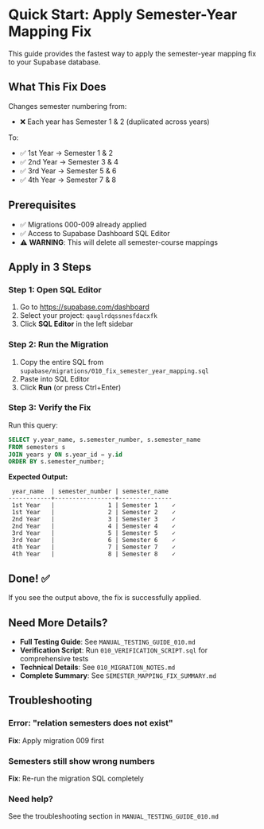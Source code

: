 # Quick Start: Apply Semester-Year Mapping Fix

This guide provides the fastest way to apply the semester-year mapping fix to your Supabase database.

## What This Fix Does

Changes semester numbering from:
- ❌ Each year has Semester 1 & 2 (duplicated across years)

To:
- ✅ 1st Year → Semester 1 & 2
- ✅ 2nd Year → Semester 3 & 4
- ✅ 3rd Year → Semester 5 & 6
- ✅ 4th Year → Semester 7 & 8

## Prerequisites

- ✅ Migrations 000-009 already applied
- ✅ Access to Supabase Dashboard SQL Editor
- ⚠️ **WARNING**: This will delete all semester-course mappings

## Apply in 3 Steps

### Step 1: Open SQL Editor
1. Go to https://supabase.com/dashboard
2. Select your project: `qauglrdqssnesfdacxfk`
3. Click **SQL Editor** in the left sidebar

### Step 2: Run the Migration
1. Copy the entire SQL from `supabase/migrations/010_fix_semester_year_mapping.sql`
2. Paste into SQL Editor
3. Click **Run** (or press Ctrl+Enter)

### Step 3: Verify the Fix
Run this query:

```sql
SELECT y.year_name, s.semester_number, s.semester_name
FROM semesters s
JOIN years y ON s.year_id = y.id
ORDER BY s.semester_number;
```

**Expected Output:**
```
 year_name  | semester_number | semester_name
------------+-----------------+---------------
 1st Year   |               1 | Semester 1    ✓
 1st Year   |               2 | Semester 2    ✓
 2nd Year   |               3 | Semester 3    ✓
 2nd Year   |               4 | Semester 4    ✓
 3rd Year   |               5 | Semester 5    ✓
 3rd Year   |               6 | Semester 6    ✓
 4th Year   |               7 | Semester 7    ✓
 4th Year   |               8 | Semester 8    ✓
```

## Done! ✅

If you see the output above, the fix is successfully applied.

## Need More Details?

- **Full Testing Guide**: See `MANUAL_TESTING_GUIDE_010.md`
- **Verification Script**: Run `010_VERIFICATION_SCRIPT.sql` for comprehensive tests
- **Technical Details**: See `010_MIGRATION_NOTES.md`
- **Complete Summary**: See `SEMESTER_MAPPING_FIX_SUMMARY.md`

## Troubleshooting

### Error: "relation semesters does not exist"
**Fix**: Apply migration 009 first

### Semesters still show wrong numbers
**Fix**: Re-run the migration SQL completely

### Need help?
See the troubleshooting section in `MANUAL_TESTING_GUIDE_010.md`

